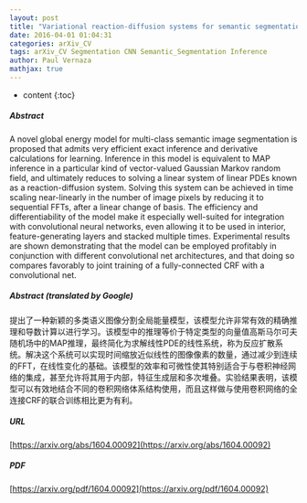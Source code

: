 ```yaml
---
layout: post
title: "Variational reaction-diffusion systems for semantic segmentation"
date: 2016-04-01 01:04:31
categories: arXiv_CV
tags: arXiv_CV Segmentation CNN Semantic_Segmentation Inference
author: Paul Vernaza
mathjax: true
---
```


* content
{:toc}

##### Abstract
A novel global energy model for multi-class semantic image segmentation is proposed that admits very efficient exact inference and derivative calculations for learning. Inference in this model is equivalent to MAP inference in a particular kind of vector-valued Gaussian Markov random field, and ultimately reduces to solving a linear system of linear PDEs known as a reaction-diffusion system. Solving this system can be achieved in time scaling near-linearly in the number of image pixels by reducing it to sequential FFTs, after a linear change of basis. The efficiency and differentiability of the model make it especially well-suited for integration with convolutional neural networks, even allowing it to be used in interior, feature-generating layers and stacked multiple times. Experimental results are shown demonstrating that the model can be employed profitably in conjunction with different convolutional net architectures, and that doing so compares favorably to joint training of a fully-connected CRF with a convolutional net.

##### Abstract (translated by Google)
提出了一种新颖的多类语义图像分割全局能量模型，该模型允许非常有效的精确推理和导数计算以进行学习。该模型中的推理等价于特定类型的向量值高斯马尔可夫随机场中的MAP推理，最终简化为求解线性PDE的线性系统，称为反应扩散系统。解决这个系统可以实现时间缩放近似线性的图像像素的数量，通过减少到连续的FFT，在线性变化的基础。该模型的效率和可微性使其特别适合于与卷积神经网络的集成，甚至允许将其用于内部，特征生成层和多次堆叠。实验结果表明，该模型可以有效地结合不同的卷积网络体系结构使用，而且这样做与使用卷积网络的全连接CRF的联合训练相比更为有利。

##### URL
[https://arxiv.org/abs/1604.00092](https://arxiv.org/abs/1604.00092)

##### PDF
[https://arxiv.org/pdf/1604.00092](https://arxiv.org/pdf/1604.00092)


